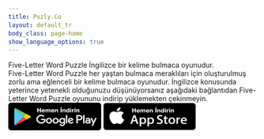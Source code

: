 ```yaml
---
title: Puzly.Co
layout: default_tr
body_class: page-home
show_language_options: true
---
```


<section class="section download-section">
	<div class="container">
		<div class="section-content">
			<div class="section-title">
				<span>Five-Letter Word Puzzle</span> İngilizce bir kelime bulmaca oyunudur.
			</div>
			<div class="section-text">
				<span>Five-Letter Word Puzzle</span> her yaştan bulmaca meraklıları için oluşturulmuş zorlu ama eğlenceli bir kelime bulmaca oyunudur. İngilizce konusunda yeterince yetenekli olduğunuzu düşünüyorsanız aşağıdaki bağlantıdan <span>Five-Letter Word Puzzle</span> oyununu indirip yüklemekten çekinmeyin.
			</div>
			<div class="section-badge">
				<a href="https://play.google.com/store/apps/details?id=co.puzly.flwp" target="_blank"><img alt="Google Play'den indirin" id="gp-logo-img" width="188" height="56" src="/images/google-play-badge-tr.png" /></a>
				<a href="https://apps.apple.com/app/five-letter-word-puzzle/id6596769905" target="_blank"><img alt="App Store'dan indirin" id="as-logo-img" width="188" height="56" src="/images/app-store-badge-tr.png" /></a>
			</div>
		</div>
	</div>
</section>
